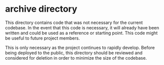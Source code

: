# archive directory

This directory contains code that was not necessary for the current codebase. 
In the event that this code is necessary, it will already have been written and could be used as a reference or starting point. 
This code might be useful to future project members. 

This is only necessary as the project continues to rapidly develop. 
Before being deployed to the public, this directory should be reviewed and considered for deletion in order to minimize the size of the codebase. 
